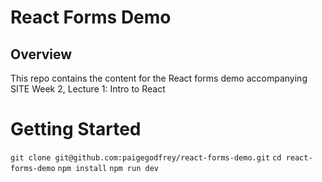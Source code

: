 # React Forms Demo
 
## Overview

This repo contains the content for the React forms demo accompanying SITE Week 2, Lecture 1: Intro to React

# Getting Started

`git clone git@github.com:paigegodfrey/react-forms-demo.git`
`cd react-forms-demo`
`npm install`
`npm run dev`
